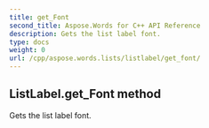 ```yaml
---
title: get_Font
second_title: Aspose.Words for C++ API Reference
description: Gets the list label font. 
type: docs
weight: 0
url: /cpp/aspose.words.lists/listlabel/get_font/
---
```

## ListLabel.get_Font method


Gets the list label font.

